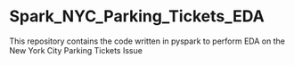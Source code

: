 # Spark_NYC_Parking_Tickets_EDA
This repository contains the code written in pyspark  to perform EDA on the New York City Parking Tickets Issue
